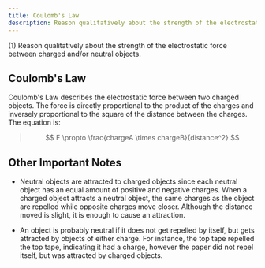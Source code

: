 ```yaml
---
title: Coulomb's Law
description: Reason qualitatively about the strength of the electrostatic force between charged and/or neutral objects.
---
```

    
(1) Reason qualitatively about the strength of the electrostatic force between charged and/or neutral objects.

## Coulomb's Law

Coulomb's Law describes the electrostatic force between two charged objects. The force is directly proportional to the product of the charges and inversely proportional to the square of the distance between the charges. The equation is:

> $$ F \propto \frac{chargeA \times chargeB}{distance^2} $$

## Other Important Notes

- Neutral objects are attracted to charged objects since each neutral object has an equal amount of positive and negative charges. When a charged object attracts a neutral object, the same charges as the object are repelled while opposite charges move closer. Although the distance moved is slight, it is enough to cause an attraction.

- An object is probably neutral if it does not get repelled by itself, but gets attracted by objects of either charge. For instance, the top tape repelled the top tape, indicating it had a charge, however the paper did not repel itself, but was attracted by charged objects.

